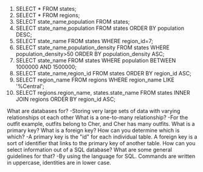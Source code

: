 1. SELECT * FROM states;
2. SELECT * FROM regions;
3. SELECT state_name,population FROM states;
4. SELECT state_name,population FROM states
   ORDER BY population DESC;
5. SELECT state_name FROM states
   WHERE region_id=7;
6. SELECT state_name,population_density FROM states
   WHERE population_density>50 ORDER BY population_density ASC;
7. SELECT state_name FROM states
   WHERE population BETWEEN 1000000 AND 1500000; 
8. SELECT state_name,region_id FROM states
   ORDER BY region_id ASC;
9. SELECT region_name FROM regions
   WHERE region_name LIKE '%Central';
10. SELECT regions.region_name, states.state_name
   FROM states
   INNER JOIN regions
   ORDER BY region_id ASC;

What are databases for?
	-Storing very large sets of data with varying relationships ot each other
What is a one-to-many relationship?
	-For the outfit example, outfits belong to Cher, and Cher has many outfits.
What is a primary key? What is a foreign key? How can you determine which is which?
	-A primary key is the "id" for each individual table. A foreign key is a sort of identifier that links to the primary key of another table. 
How can you select information out of a SQL database? What are some general guidelines for that?
	-By using the language for SQL. Commands are written in uppercase, identities are in lower case. 

